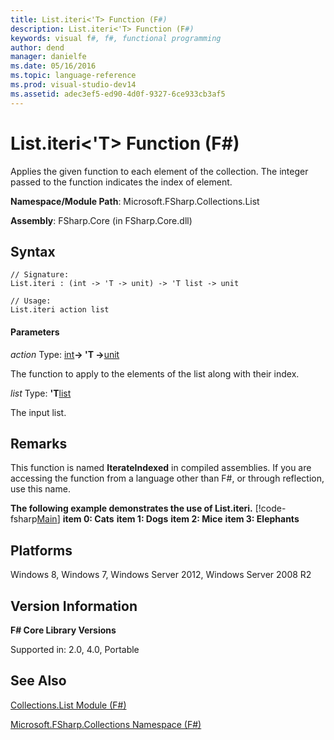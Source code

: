 ```yaml
---
title: List.iteri<'T> Function (F#)
description: List.iteri<'T> Function (F#)
keywords: visual f#, f#, functional programming
author: dend
manager: danielfe
ms.date: 05/16/2016
ms.topic: language-reference
ms.prod: visual-studio-dev14
ms.assetid: adec3ef5-ed90-4d0f-9327-6ce933cb3af5 
---
```


# List.iteri<'T> Function (F#)

Applies the given function to each element of the collection. The integer passed to the function indicates the index of element.

**Namespace/Module Path**: Microsoft.FSharp.Collections.List

**Assembly**: FSharp.Core (in FSharp.Core.dll)


## Syntax

```
// Signature:
List.iteri : (int -> 'T -> unit) -> 'T list -> unit

// Usage:
List.iteri action list
```

#### Parameters
*action*
Type: [int](https://msdn.microsoft.com/library/025d5455-3622-4ea5-9573-3ecbd4ee1375)**-&gt; 'T -&gt;**[unit](https://msdn.microsoft.com/library/00b837c2-6c8a-483a-87d3-0479c64037a7)


The function to apply to the elements of the list along with their index.


*list*
Type: **'T**[list](https://msdn.microsoft.com/library/c627b668-477b-4409-91ed-06d7f1b3e4a7)


The input list.




## Remarks
This function is named **IterateIndexed** in compiled assemblies. If you are accessing the function from a language other than F#, or through reflection, use this name.

**The following example demonstrates the use of List.iteri.**
[!code-fsharp[Main](snippets/fssamples101/snippet3005.fs)]
**item 0: Cats**
**item 1: Dogs**
**item 2: Mice**
**item 3: Elephants**
## Platforms
Windows 8, Windows 7, Windows Server 2012, Windows Server 2008 R2


## Version Information
**F# Core Library Versions**

Supported in: 2.0, 4.0, Portable




## See Also
[Collections.List Module &#40;F&#35;&#41;](Collections.List-Module-%5BFSharp%5D.md)

[Microsoft.FSharp.Collections Namespace &#40;F&#35;&#41;](Microsoft.FSharp.Collections-Namespace-%5BFSharp%5D.md)

